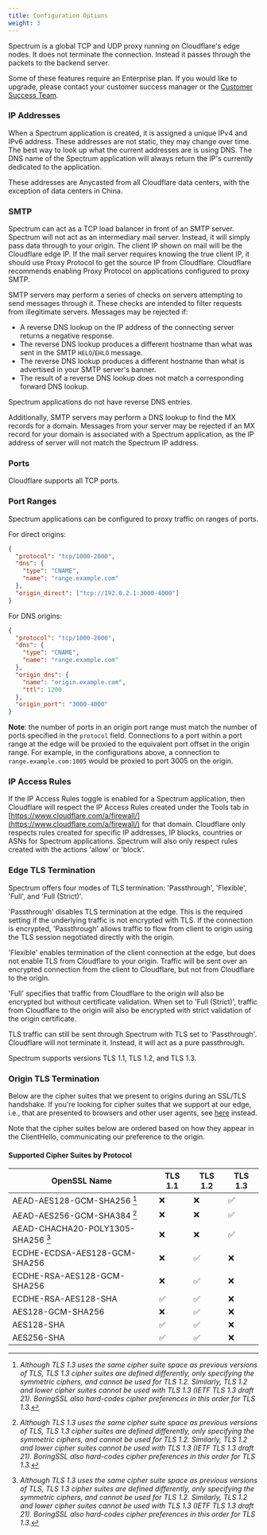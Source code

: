```yaml
---
title: Configuration Options
weight: 3
---
```



Spectrum is a global TCP and UDP proxy running on Cloudflare's edge nodes. It does not terminate the connection. Instead it passes through the packets to the backend server.

<Aside>

Some of these features require an Enterprise plan.  If you would like to upgrade, please contact your customer success manager or the [Customer Success Team](mailto:success@cloudflare.com).
</Aside>


### IP Addresses

When a Spectrum application is created, it is assigned a unique IPv4 and IPv6 address. These addresses are not static, they may change over time. The best way to look up what the current addresses are is using DNS. The DNS name of the Spectrum application will always return the IP's currently dedicated to the application.

These addresses are Anycasted from all Cloudflare data centers, with the exception of data centers in China.

### SMTP

Spectrum can act as a TCP load balancer in front of an SMTP server. Spectrum will not act as an intermediary mail server. Instead, it will simply pass data through to your origin. The client IP shown on mail will be the Cloudflare edge IP. If the mail server requires knowing the true client IP, it should use Proxy Protocol to get the source IP from Cloudflare. Cloudflare recommends enabling Proxy Protocol on applications configured to proxy SMTP.

SMTP servers may perform a series of checks on servers attempting to send messages through it. These checks are intended to filter requests from illegitimate servers. Messages may be rejected if:

* A reverse DNS lookup on the IP address of the connecting server returns a negative response.
* The reverse DNS lookup produces a different hostname than what was sent in the SMTP `HELO`/`EHLO` message.
* The reverse DNS lookup produces a different hostname than what is advertised in your SMTP server's banner.
* The result of a reverse DNS lookup does not match a corresponding forward DNS lookup.

Spectrum applications do not have reverse DNS entries.

Additionally, SMTP servers may perform a DNS lookup to find the MX records for a domain. Messages from your server may be rejected if an MX record for your domain is associated with a Spectrum application, as the IP address of server will not match the Spectrum IP address.

### Ports

Cloudflare supports all TCP ports.

### Port Ranges

Spectrum applications can be configured to proxy traffic on ranges of ports.

For direct origins:
```json
{
  "protocol": "tcp/1000-2000",
  "dns": {
    "type": "CNAME",
    "name": "range.example.com"
  },
  "origin_direct": ["tcp://192.0.2.1:3000-4000"]
}
```

For DNS origins:
```json
{
  "protocol": "tcp/1000-2000",
  "dns": {
    "type": "CNAME",
    "name": "range.example.com"
  },
  "origin_dns": {
    "name": "origin.example.com",
    "ttl": 1200
  },
  "origin_port": "3000-4000"
}
```

**Note**: the number of ports in an origin port range must match the number of ports specified in the `protocol` field.
Connections to a port within a port range at the edge will be proxied to the equivalent port offset in the origin range.
For example, in the configurations above, a connection to `range.example.com:1005` would be proxied to port 3005 on the origin.

### IP Access Rules

If the IP Access Rules toggle is enabled for a Spectrum application, then Cloudflare will respect the IP Access Rules created under the Tools tab in [https://www.cloudflare.com/a/firewall/](https://www.cloudflare.com/a/firewall/) for that domain. Cloudflare only respects rules created for specific IP addresses, IP blocks, countries or ASNs for Spectrum applications. Spectrum will also only respect rules created with the actions 'allow' or 'block'.

### Edge TLS Termination

Spectrum offers four modes of TLS termination: 'Passthrough', 'Flexible', 'Full', and 'Full (Strict)'.

'Passthrough' disables TLS termination at the edge. This is the required setting if the underlying traffic is not encrypted with TLS. If the connection is encrypted, 'Passthrough' allows traffic to flow from client to origin using the TLS session negotiated directly with the origin.

'Flexible' enables termination of the client connection at the edge, but does not enable TLS from Cloudflare to your origin. Traffic will be sent over an encrypted connection from the client to Cloudflare, but not from Cloudflare to the origin.

'Full' specifies that traffic from Cloudflare to the origin will also be encrypted but without certificate validation. When set to 'Full (Strict)', traffic from Cloudflare to the origin will also be encrypted with strict validation of the origin certificate.

TLS traffic can still be sent through Spectrum with TLS set to 'Passthrough'. Cloudflare will not terminate it. Instead, it will act as a pure passthrough.

Spectrum supports versions TLS 1.1, TLS 1.2, and TLS 1.3.

### Origin TLS Termination

Below are the cipher suites that we present to origins during an SSL/TLS handshake. If you're looking for cipher suites that we support at our edge, i.e., that are presented to browsers and other user agents, see [here](https://developers.cloudflare.com/ssl/ssl-tls/cipher-suites/) instead.

Note that the cipher suites below are ordered based on how they appear in the ClientHello, communicating our preference to the origin.

#### Supported Cipher Suites by Protocol

OpenSSL Name | TLS 1.1 | TLS 1.2 | TLS 1.3
------|---------------|---------------|---------------
AEAD-AES128-GCM-SHA256 [^1]|❌|❌|✅
AEAD-AES256-GCM-SHA384 [^1]|❌|❌|✅
AEAD-CHACHA20-POLY1305-SHA256 [^1]|❌|❌|✅
ECDHE-ECDSA-AES128-GCM-SHA256|❌|✅|❌
ECDHE-RSA-AES128-GCM-SHA256|❌|✅|❌
ECDHE-RSA-AES128-SHA|✅|✅|❌
AES128-GCM-SHA256|❌|✅|❌
AES128-SHA|✅|✅|❌
AES256-SHA|✅|✅|❌


[^1]: *Although TLS 1.3 uses the same cipher suite space as previous versions of TLS, TLS 1.3 cipher suites are defined differently, only specifying the symmetric ciphers, and cannot be used for TLS 1.2. Similarly, TLS 1.2 and lower cipher suites cannot be used with TLS 1.3 (IETF TLS 1.3 draft 21). BoringSSL also hard-codes cipher preferences in this order for TLS 1.3.*
